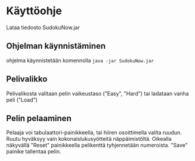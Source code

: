 # Käyttöohje
Lataa tiedosto SudokuNow.jar
## Ohjelman käynnistäminen
ohjelma käynnistetään komennolla
`` java -jar SudokuNow.jar ``
## Pelivalikko
Pelivalikosta valitaan pelin vaikeustaso ("Easy", "Hard") tai ladataan vanha peli ("Load")
## Pelin pelaaminen
Pelaaja voi tabulaattori-painikkeella, tai hiiren osoittimella valita ruudun. 
Ruutu hyväksyy vain kokonaislukusyötteitä näppäimistöltä. Oikealla näkyvällä "Reset" painikkeella pelikenttä tyhjennetään numeroista.
"Save" painike tallentaa pelin.
